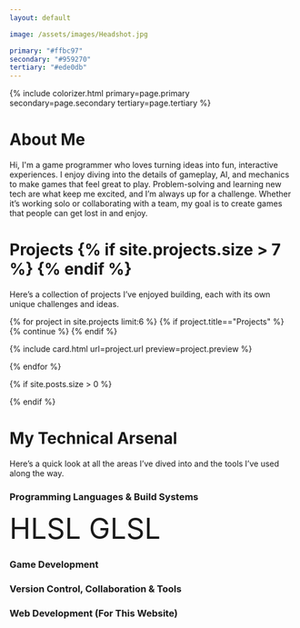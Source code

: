 ```yaml
---
layout: default

image: /assets/images/Headshot.jpg

primary: "#ffbc97"
secondary: "#959270"
tertiary: "#ede0db"
---
```


{% include colorizer.html primary=page.primary secondary=page.secondary tertiary=page.tertiary %}

# About Me

Hi, I'm a game programmer who loves turning ideas into fun, interactive experiences.
I enjoy diving into the details of gameplay, AI, and mechanics to make games that feel great to play.
Problem-solving and learning new tech are what keep me excited, and I’m always up for a challenge.
Whether it’s working solo or collaborating with a team, my goal is to create games that people can get lost in and enjoy.

# Projects {% if site.projects.size > 7 %} <a class="icon-link" href="./projects/Projects.html"><iconify-icon icon="iconamoon:arrow-right-6-circle-fill"></iconify-icon></a> {% endif %}

Here’s a collection of projects I’ve enjoyed building, each with its own unique challenges and ideas.

<div class="card-container"> 
{% for project in site.projects limit:6 %}
{% if project.title=="Projects" %} {% continue %} {% endif %}

  {% include card.html url=project.url preview=project.preview %}

{% endfor %}
</div>

{% if site.posts.size > 0 %}

{% endif %}

# My Technical Arsenal

Here’s a quick look at all the areas I’ve dived into and the tools I’ve used along the way.

### Programming Languages & Build Systems <iconify-icon icon="mdi:code-braces-box"></iconify-icon>

<div style="font-size: 50px">
  <iconify-icon icon="devicon-plain:cplusplus"></iconify-icon> <iconify-icon icon="devicon-plain:c"></iconify-icon>
  <iconify-icon   icon="devicon-plain:csharp"> </iconify-icon> <iconify-icon icon="devicon-plain:python"></iconify-icon>
  <iconify-icon  icon="simple-icons:rust"></iconify-icon> <iconify-icon icon="devicon-plain:lua"></iconify-icon>
  <iconify-icon icon="devicon-plain:cmake"></iconify-icon> <iconify-icon icon="file-icons:conan"></iconify-icon> HLSL GLSL
</div>

### Game Development <iconify-icon icon="mingcute:game-2-fill"></iconify-icon>

<div style="font-size: 50px">
  <iconify-icon icon="simple-icons:unrealengine"></iconify-icon> <iconify-icon icon="devicon-plain:unity-wordmark"></iconify-icon>
   <iconify-icon icon="devicon-plain:opengl"></iconify-icon> <iconify-icon icon="simple-icons:vulkan"></iconify-icon> <iconify-icon icon="devicon-plain:sdl"></iconify-icon>
</div>

### Version Control, Collaboration & Tools <iconify-icon icon="carbon:collaborate"></iconify-icon>

<div style="font-size: 50px">
  <iconify-icon icon="devicon-plain:git"></iconify-icon> <iconify-icon icon="cib:github"></iconify-icon>
  <iconify-icon icon="devicon-plain:trello"></iconify-icon>   <iconify-icon icon="devicon-plain:visualstudio"></iconify-icon>
  <iconify-icon icon="devicon-plain:vscode"></iconify-icon> <iconify-icon icon="devicon-plain:clion"></iconify-icon>
  <iconify-icon icon="devicon-plain:rider"></iconify-icon> <iconify-icon icon="simple-icons:canva"></iconify-icon>
</div>

### Web Development (For This Website) <iconify-icon icon="mdi:web"></iconify-icon>

<div style="font-size: 50px">
  <iconify-icon icon="devicon-plain:jekyll"></iconify-icon> <iconify-icon icon="devicon-plain:html5-wordmark"></iconify-icon>
  <iconify-icon icon="devicon-plain:css3"></iconify-icon> <iconify-icon icon="devicon-plain:javascript"></iconify-icon>
  <iconify-icon icon="ion:logo-markdown"></iconify-icon>
</div>
